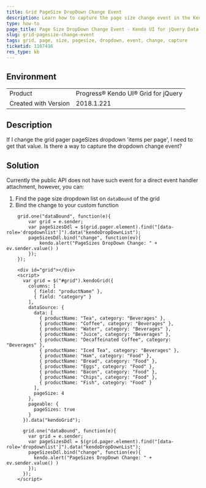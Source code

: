 ```yaml
---
title: Grid PageSize DropDown Change Event
description: Learn how to capture the page size change event in the Kendo UI Grid.
type: how-to
page_title: Page Size DropDown Change Event - Kendo UI for jQuery Data Grid
slug: grid-pagesize-change-event
tags: grid, page, size, pagesize, dropdown, event, change, capture
ticketid: 1167416
res_type: kb
---
```


## Environment

<table>
 <tr>
  <td>Product</td>
  <td>Progress® Kendo UI® Grid for jQuery</td>
 </tr>
 <tr>
  <td>Created with Version</td>
  <td>2018.1.221</td>
 </tr>
</table>

## Description

If I change the grid pager pageSizes dropdown 'items per page', I need to get that value. Is there a way to capture the dropdown change event? 

## Solution

Currently the public API does not have such event for a direct event handler attachment, however, you can:

1. Find the page size dropdown list on `dataBound` of the grid
1. Bind the change to your custom function

```
    grid.one("dataBound", function(e){
        var grid = e.sender;
        var pageSizesDdl = $(grid.pager.element).find("[data-role='dropdownlist']").data("kendoDropDownList");
        pageSizesDdl.bind("change", function(ev){
            kendo.alert("PageSizes DropDown Change: " + ev.sender.value() )
        });
    });
```

```dojo
    <div id="grid"></div>
    <script>
      var grid = $("#grid").kendoGrid({
        columns: [
          { field: "productName" },
          { field: "category" }
        ],
        dataSource: {
          data: [
            { productName: "Tea", category: "Beverages" },
            { productName: "Coffee", category: "Beverages" },
            { productName: "Water", category: "Beverages" },
            { productName: "Juice", category: "Beverages" },
            { productName: "Decaffeinated Coffee", category: "Beverages" },
            { productName: "Iced Tea", category: "Beverages" },
            { productName: "Ham", category: "Food" },
            { productName: "Bread", category: "Food" },
            { productName: "Eggs", category: "Food" },
            { productName: "Bacon", category: "Food" },
            { productName: "Chips", category: "Food" },
            { productName: "Fish", category: "Food" }
          ],
          pageSize: 4
        },
        pageable: {
          pageSizes: true
        }
      }).data("kendoGrid");

      grid.one("dataBound", function(e){
        var grid = e.sender;
        var pageSizesDdl = $(grid.pager.element).find("[data-role='dropdownlist']").data("kendoDropDownList");
        pageSizesDdl.bind("change", function(ev){
          kendo.alert("PageSizes DropDown Change: " + ev.sender.value() )
        });
      });
    </script>
```